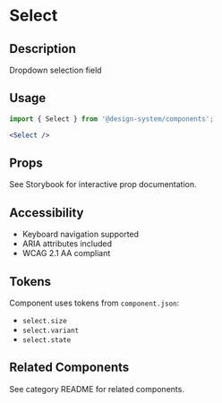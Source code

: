 # Select

## Description
Dropdown selection field

## Usage

```jsx
import { Select } from '@design-system/components';

<Select />
```

## Props
See Storybook for interactive prop documentation.

## Accessibility
- Keyboard navigation supported
- ARIA attributes included
- WCAG 2.1 AA compliant

## Tokens
Component uses tokens from `component.json`:
- `select.size`
- `select.variant`
- `select.state`

## Related Components
See category README for related components.
